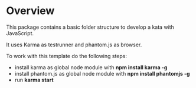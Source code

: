 # Overview

This package contains a basic folder structure to develop a kata with JavaScript.

It uses Karma as testrunner and phantom.js as browser.

To work with this template do the following steps:

* install karma as global node module with **npm install karma -g**
* install phantom.js as global node module with **npm install phantomjs -g**
* run **karma start**
